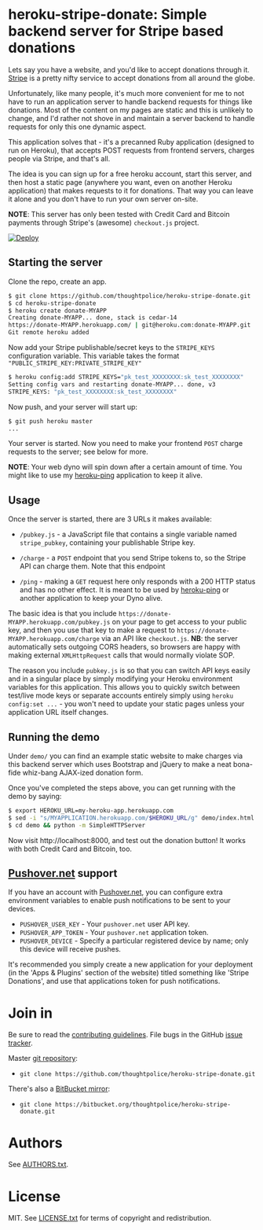 # heroku-stripe-donate: Simple backend server for Stripe based donations

Lets say you have a website, and you'd like to accept donations
through it. [Stripe](https://www.stripe.com) is a pretty nifty service
to accept donations from all around the globe.

Unfortunately, like many people, it's much more convenient for me to
not have to run an application server to handle backend requests for
things like donations. Most of the content on my pages are static and
this is unlikely to change, and I'd rather not shove in and maintain a
server backend to handle requests for only this one dynamic aspect.

This application solves that - it's a precanned Ruby application
(designed to run on Heroku), that accepts POST requests from frontend
servers, charges people via Stripe, and that's all.

The idea is you can sign up for a free heroku account, start this
server, and then host a static page (anywhere you want, even on
another Heroku application) that makes requests to it for
donations. That way you can leave it alone and you don't have to run
your own server on-site.

**NOTE**: This server has only been tested with Credit Card and
Bitcoin payments through Stripe's (awesome) `checkout.js` project.

[![Deploy](https://www.herokucdn.com/deploy/button.png)](https://heroku.com/deploy?template=https://github.com/thoughtpolice/heroku-stripe-donate)

## Starting the server

Clone the repo, create an app.

```bash
$ git clone https://github.com/thoughtpolice/heroku-stripe-donate.git
$ cd heroku-stripe-donate
$ heroku create donate-MYAPP
Creating donate-MYAPP... done, stack is cedar-14
https://donate-MYAPP.herokuapp.com/ | git@heroku.com:donate-MYAPP.git
Git remote heroku added
```

Now add your Stripe publishable/secret keys to the `STRIPE_KEYS`
configuration variable. This variable takes the format
`"PUBLIC_STRIPE_KEY:PRIVATE_STRIPE_KEY"`

```bash
$ heroku config:add STRIPE_KEYS="pk_test_XXXXXXXX:sk_test_XXXXXXXX"
Setting config vars and restarting donate-MYAPP... done, v3
STRIPE_KEYS: "pk_test_XXXXXXXX:sk_test_XXXXXXXX"
```

Now push, and your server will start up:

```bash
$ git push heroku master
...
```

Your server is started. Now you need to make your frontend `POST`
charge requests to the server; see below for more.

**NOTE**: Your web dyno will spin down after a certain amount of
time. You might like to use my
[heroku-ping](https://github.com/thoughtpolice/heroku-ping)
application to keep it alive.

## Usage

Once the server is started, there are 3 URLs it makes available:

  - `/pubkey.js` - a JavaScript file that contains a single
    variable named `stripe_pubkey`, containing your publishable Stripe
    key.

  - `/charge` - a `POST` endpoint that you send Stripe tokens
    to, so the Stripe API can charge them. Note that this endpoint

  - `/ping` - making a `GET` request here only responds with a
    200 HTTP status and has no other effect. It is meant to be used by
    [heroku-ping](https://github.com/thoughtpolice/heroku-ping) or
    another application to keep your Dyno alive.

The basic idea is that you include
`https://donate-MYAPP.herokuapp.com/pubkey.js` on your page to
get access to your public key, and then you use that key to make a
request to `https://donate-MYAPP.herokuapp.com/charge` via an
API like `checkout.js`. **NB**: the server automatically sets outgoing
CORS headers, so browsers are happy with making external
`XMLHttpRequest` calls that would normally violate SOP.

The reason you include `pubkey.js` is so that you can switch API keys
easily and in a singular place by simply modifying your Heroku
environment variables for this application. This allows you to quickly
switch between test/live mode keys or separate accounts entirely
simply using `heroku config:set ...` - you won't need to update your
static pages unless your application URL itself changes.

## Running the demo

Under `demo/` you can find an example static website to make charges
via this backend server which uses Bootstrap and jQuery to make a neat
bona-fide whiz-bang AJAX-ized donation form.

Once you've completed the steps above, you can get running with the
demo by saying:

```bash
$ export HEROKU_URL=my-heroku-app.herokuapp.com
$ sed -i "s/MYAPPLICATION.herokuapp.com/$HEROKU_URL/g" demo/index.html demo/donate.js
$ cd demo && python -m SimpleHTTPServer
```

Now visit http://localhost:8000, and test out the donation button! It
works with both Credit Card and Bitcoin, too.

## [Pushover.net](https://pushover.net) support

If you have an account with [Pushover.net](https://pushover.net), you
can configure extra environment variables to enable push
notifications to be sent to your devices.

  - `PUSHOVER_USER_KEY`  - Your `pushover.net` user API key.
  - `PUSHOVER_APP_TOKEN` - Your `pushover.net` application token.
  - `PUSHOVER_DEVICE` - Specify a particular registered device by
    name; only this device will receive pushes.

It's recommended you simply create a new application for your
deployment (in the 'Apps & Plugins' section of the website) titled
something like 'Stripe Donations', and use that applications token for
push notifications.

# Join in

Be sure to read the [contributing guidelines][contribute]. File bugs
in the GitHub [issue tracker][].

Master [git repository][gh]:

* `git clone https://github.com/thoughtpolice/heroku-stripe-donate.git`

There's also a [BitBucket mirror][bb]:

* `git clone https://bitbucket.org/thoughtpolice/heroku-stripe-donate.git`

# Authors

See [AUTHORS.txt](https://raw.github.com/thoughtpolice/heroku-stripe-donate/master/AUTHORS.txt).

# License

MIT. See
[LICENSE.txt](https://raw.github.com/thoughtpolice/heroku-stripe-donate/master/LICENSE.txt)
for terms of copyright and redistribution.

[contribute]: https://github.com/thoughtpolice/heroku-stripe-donate/blob/master/CONTRIBUTING.md
[issue tracker]: http://github.com/thoughtpolice/heroku-stripe-donate/issues
[gh]: http://github.com/thoughtpolice/heroku-stripe-donate
[bb]: http://bitbucket.org/thoughtpolice/heroku-stripe-donate
